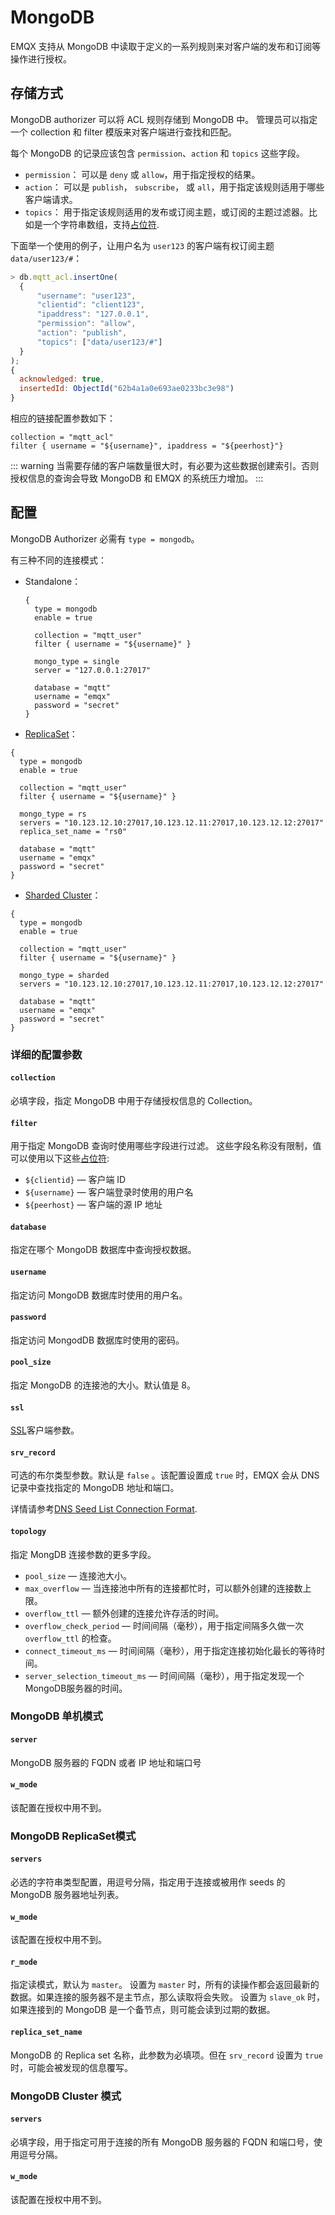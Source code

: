 # MongoDB

EMQX 支持从 MongoDB 中读取于定义的一系列规则来对客户端的发布和订阅等操作进行授权。

## 存储方式

MongoDB authorizer 可以将 ACL 规则存储到 MongoDB 中。
管理员可以指定一个 collection 和 filter 模版来对客户端进行查找和匹配。

每个 MongoDB 的记录应该包含 `permission`、`action` 和 `topics` 这些字段。
* `permission`： 可以是 `deny` 或 `allow`，用于指定授权的结果。
* `action`： 可以是 `publish`， `subscribe`， 或 `all`，用于指定该规则适用于哪些客户端请求。
* `topics`： 用于指定该规则适用的发布或订阅主题，或订阅的主题过滤器。比如是一个字符串数组，支持[占位符](./authz.md#主题占位符).

下面举一个使用的例子，让用户名为 `user123` 的客户端有权订阅主题 `data/user123/#`：

```js
> db.mqtt_acl.insertOne(
  {
      "username": "user123",
      "clientid": "client123",
      "ipaddress": "127.0.0.1",
      "permission": "allow",
      "action": "publish",
      "topics": ["data/user123/#"]
  }
);
{
  acknowledged: true,
  insertedId: ObjectId("62b4a1a0e693ae0233bc3e98")
}
```

相应的链接配置参数如下：

```
collection = "mqtt_acl"
filter { username = "${username}", ipaddress = "${peerhost}"}

```

::: warning
当需要存储的客户端数量很大时，有必要为这些数据创建索引。否则授权信息的查询会导致 MongoDB 和 EMQX 的系统压力增加。
:::

## 配置

MongoDB Authorizer 必需有 `type = mongodb`。

有三种不同的连接模式：

* Standalone：
  ```
  {
    type = mongodb
    enable = true

    collection = "mqtt_user"
    filter { username = "${username}" }

    mongo_type = single
    server = "127.0.0.1:27017"

    database = "mqtt"
    username = "emqx"
    password = "secret"
  }
  ```

*  [ReplicaSet](https://www.mongodb.com/docs/manual/reference/replica-configuration/)：

```
{
  type = mongodb
  enable = true

  collection = "mqtt_user"
  filter { username = "${username}" }

  mongo_type = rs
  servers = "10.123.12.10:27017,10.123.12.11:27017,10.123.12.12:27017"
  replica_set_name = "rs0"

  database = "mqtt"
  username = "emqx"
  password = "secret"
}
```

*  [Sharded Cluster](https://www.mongodb.com/docs/manual/sharding/)：

```
{
  type = mongodb
  enable = true

  collection = "mqtt_user"
  filter { username = "${username}" }

  mongo_type = sharded
  servers = "10.123.12.10:27017,10.123.12.11:27017,10.123.12.12:27017"

  database = "mqtt"
  username = "emqx"
  password = "secret"
}
```

### 详细的配置参数

#### `collection`

必填字段，指定 MongoDB 中用于存储授权信息的 Collection。

#### `filter`

用于指定 MongoDB 查询时使用哪些字段进行过滤。
这些字段名称没有限制，值可以使用以下这些[占位符](./authz.md#authorizer-配置中的占位符):
* `${clientid}` — 客户端 ID
* `${username}` — 客户端登录时使用的用户名
* `${peerhost}` — 客户端的源 IP 地址

#### `database`

指定在哪个 MongoDB 数据库中查询授权数据。

#### `username`

指定访问 MongoDB 数据库时使用的用户名。

#### `password`

指定访问 MongodDB 数据库时使用的密码。

#### `pool_size`

指定 MongoDB 的连接池的大小。默认值是 8。

#### `ssl`

[SSL](../ssl.md)客户端参数。

#### `srv_record`

可选的布尔类型参数。默认是 `false` 。该配置设置成 `true` 时，EMQX 会从 DNS 记录中查找指定的 MongoDB 地址和端口。

详情请参考[DNS Seed List Connection Format](https://www.mongodb.com/docs/manual/reference/connection-string/#dns-seed-list-connection-format).

#### `topology`

指定 MongDB 连接参数的更多字段。

* `pool_size` — 连接池大小。
* `max_overflow` — 当连接池中所有的连接都忙时，可以额外创建的连接数上限。
* `overflow_ttl` — 额外创建的连接允许存活的时间。
* `overflow_check_period` — 时间间隔（毫秒），用于指定间隔多久做一次 `overflow_ttl` 的检查。
* `connect_timeout_ms` — 时间间隔（毫秒），用于指定连接初始化最长的等待时间。
* `server_selection_timeout_ms` — 时间间隔（毫秒），用于指定发现一个MongoDB服务器的时间。
<!--
TODO
* `local_threshold_ms` — ms duration, secondaries only which RTTs fit in the window from lower RTT to lower RTT + `local_threshold_ms` could be selected for handling user's requests.
* `wait_queue_timeout_ms` — ms duration, max time for waiting for a worker to be available in the internal pool.
* `heartbeat_frequency_ms` — ms duration, default delay between Topology rescans.
* `min_heartbeat_frequency_ms` — ms duration, the minimum delay between Topology rescans.
-->

### MongoDB 单机模式

#### `server`

MongoDB 服务器的 FQDN 或者 IP 地址和端口号


#### `w_mode`

该配置在授权中用不到。

### MongoDB ReplicaSet模式

#### `servers`

必选的字符串类型配置，用逗号分隔，指定用于连接或被用作 seeds 的 MongoDB 服务器地址列表。

#### `w_mode`

该配置在授权中用不到。

#### `r_mode`

指定读模式，默认为 `master`。
设置为 `master` 时，所有的读操作都会返回最新的数据。如果连接的服务器不是主节点，那么读取将会失败。
设置为 `slave_ok` 时，如果连接到的 MongoDB 是一个备节点，则可能会读到过期的数据。

#### `replica_set_name`

MongoDB 的 Replica set 名称，此参数为必填项。但在 `srv_record` 设置为 `true` 时，可能会被发现的信息覆写。

### MongoDB Cluster 模式

#### `servers`

必填字段，用于指定可用于连接的所有 MongoDB 服务器的 FQDN 和端口号，使用逗号分隔。

#### `w_mode`

该配置在授权中用不到。
